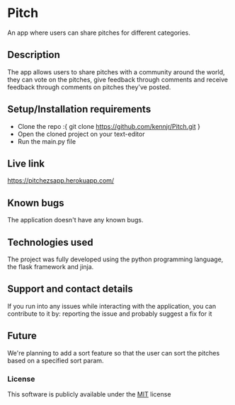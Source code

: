 # Pitch
An app where users can share pitches for different categories.

## Description
The app allows users to share pitches with a community around the world, they can vote on the pitches, give feedback through comments and receive feedback through comments on pitches they've posted. 

## Setup/Installation requirements
* Clone the repo :{ git clone https://github.com/kennjr/Pitch.git }
* Open the cloned project on your text-editor
* Run the main.py file

## Live link
https://pitchezsapp.herokuapp.com/

## Known bugs
The application doesn't have any known bugs.

## Technologies used
The project was fully developed using the python programming language, the flask framework and jinja.

## Support and contact details
If you run into any issues while interacting with the application, you can contribute to it by: reporting the issue and probably suggest a fix for it

## Future
We're planning to add a sort feature so that the user can sort the pitches based on a specified sort param.

### License
This software is publicly available under the [MIT](LICENSE) license
